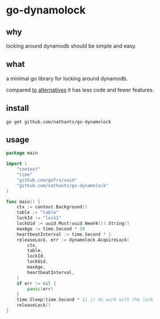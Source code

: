 # go-dynamolock

## why

locking around dynamodb should be simple and easy.

## what

a minimal go library for locking around dynamodb.

compared [to](https://github.com/cirello-io/dynamolock) [alternatives](https://github.com/Clever/dynamodb-lock-go) it has less code and fewer features.

## install

`go get github.com/nathants/go-dynamolock`

## usage

```go
package main

import (
	"context"
	"time"
	"github.com/gofrs/uuid"
	"github.com/nathants/go-dynamolock"
)

func main() {
	ctx := context.Background()
	table := "table"
	lockId := "lock1"
	lockUid := uuid.Must(uuid.NewV4()).String()
	maxAge := time.Second * 30
	heartbeatInterval := time.Second * 1
	releaseLock, err := dynamolock.AcquireLock(
		ctx,
		table,
		lockId,
		lockUid,
		maxAge,
		heartbeatInterval,
	)
	if err != nil {
		panic(err)
	}
	time.Sleep(time.Second * 1) // do work with the lock
	releaseLock()
}
```
